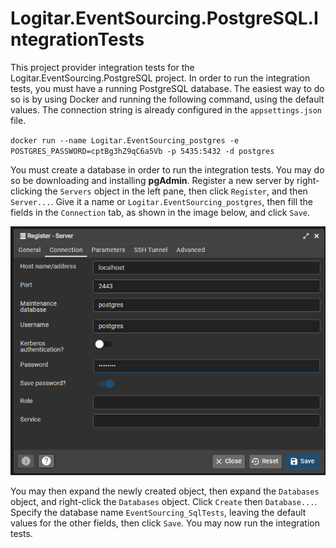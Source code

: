 # Logitar.EventSourcing.PostgreSQL.IntegrationTests

This project provider integration tests for the Logitar.EventSourcing.PostgreSQL project. In order
to run the integration tests, you must have a running PostgreSQL database. The easiest way to do so
is by using Docker and running the following command, using the default values. The connection
string is already configured in the `appsettings.json` file.

`docker run --name Logitar.EventSourcing_postgres -e POSTGRES_PASSWORD=cptBg3hZ9qC6a5Vb -p 5435:5432 -d postgres`

You must create a database in order to run the integration tests. You may do so be downloading and
installing **pgAdmin**. Register a new server by right-clicking the `Servers` object in the left
pane, then click `Register`, and then `Server...`. Give it a name or `Logitar.EventSourcing_postgres`,
then fill the fields in the `Connection` tab, as shown in the image below, and click `Save`.

![pgAdmin Connection](connection.png)

You may then expand the newly created object, then expand the `Databases` object, and right-click
the `Databases` object. Click `Create` then `Database...`. Specify the database name
`EventSourcing_SqlTests`, leaving the default values for the other fields, then click `Save`. You
may now run the integration tests.
